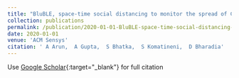```yaml
---
title: "BluBLE, space-time social distancing to monitor the spread of COVID-19"
collection: publications
permalink: /publication/2020-01-01-BluBLE-space-time-social-distancing-to-monitor-the-spread-of-COVID-19
date: 2020-01-01
venue: 'ACM Sensys'
citation: ' A Arun,  A Gupta,  S Bhatka,  S Komatineni,  D Bharadia'
---
```

Use [Google Scholar](https://scholar.google.com/scholar?q=BluBLE,+space+time+social+distancing+to+monitor+the+spread+of+COVID+19){:target="_blank"} for full citation